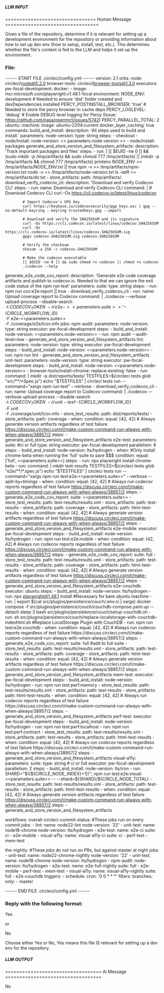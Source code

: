 ##### LLM INPUT #####
================================ Human Message =================================

Given a file of the repository, determine if it is relevant for setting up a development environment for the repository or providing information about how to set up dev env (how to setup, install, test, etc.). This determines whether the file's content is fed to the LLM and helps it set up the environment.

### File:
------ START FILE .circleci/config.yml ------
version: 2.1
orbs:
  node: circleci/node@5.2.0
  browser-tools: circleci/browser-tools@1.3.0
executors:
  pw-focal-development:
    docker:
      - image: mcr.microsoft.com/playwright:v1.48.1-focal
    environment:
      NODE_ENV: development # Needed to ensure 'dist' folder created and devDependencies installed
      PERCY_POSTINSTALL_BROWSER: 'true' # Needed to store the percy browser in cache deps
      PERCY_LOGLEVEL: 'debug' # Enable DEBUG level logging for Percy (Issue: https://github.com/nasa/openmct/issues/5742)
      PERCY_PARALLEL_TOTAL: 2
  ubuntu:
    machine:
      image: ubuntu-2204:current
      docker_layer_caching: true
commands:
  build_and_install:
    description: 'All steps used to build and install.'
    parameters:
      node-version:
        type: string
    steps:
      - checkout
      - node/install:
          node-version: << parameters.node-version >>
      - node/install-packages
  generate_and_store_version_and_filesystem_artifacts:
    description: 'Track important packages and files'
    steps:
      - run: |
          [[ $EUID -ne 0 ]] && (sudo mkdir -p /tmp/artifacts && sudo chmod 777 /tmp/artifacts) || (mkdir -p /tmp/artifacts && chmod 777 /tmp/artifacts)
          printenv NODE_ENV >> /tmp/artifacts/NODE_ENV.txt || true
          npm -v >> /tmp/artifacts/npm-version.txt
          node -v >> /tmp/artifacts/node-version.txt
          ls -latR >> /tmp/artifacts/dir.txt
      - store_artifacts:
          path: /tmp/artifacts/
  download_verify_codecov_cli:
    description: 'Download and verify Codecov CLI'
    steps:
      - run:
          name: Download and verify Codecov CLI
          command: |
            # Download Codecov CLI
            curl -Os https://cli.codecov.io/latest/linux/codecov

            # Import Codecov's GPG key
            curl https://keybase.io/codecovsecurity/pgp_keys.asc | gpg --no-default-keyring --keyring trustedkeys.gpg --import

            # Download and verify the SHA256SUM and its signature
            curl -Os https://cli.codecov.io/latest/linux/codecov.SHA256SUM
            curl -Os https://cli.codecov.io/latest/linux/codecov.SHA256SUM.sig
            gpgv codecov.SHA256SUM.sig codecov.SHA256SUM

            # Verify the checksum
            shasum -a 256 -c codecov.SHA256SUM

            # Make the codecov executable
            [[ $EUID -ne 0 ]] && sudo chmod +x codecov || chmod +x codecov
            ./codecov --help
  generate_e2e_code_cov_report:
    description: 'Generate e2e code coverage artifacts and publish to codecov.io. Needed to that we can ignore the exit code status of the npm run test'
    parameters:
      suite:
        type: string
    steps:
      - run: npm run cov:e2e:report || true
      - download_verify_codecov_cli
      - run:
          name: Upload coverage report to Codecov
          command: |
            ./codecov --verbose upload-process --disable-search \
              -t $CODECOV_TOKEN \
              -n 'e2e-<<parameters.suite>>'-${CIRCLE_WORKFLOW_ID} \
              -F e2e-<<parameters.suite>> \
              -f ./coverage/e2e/lcov.info
jobs:
  npm-audit:
    parameters:
      node-version:
        type: string
    executor: pw-focal-development
    steps:
      - build_and_install:
          node-version: <<parameters.node-version>>
      - run: npm audit --audit-level=low
      - generate_and_store_version_and_filesystem_artifacts
  lint:
    parameters:
      node-version:
        type: string
    executor: pw-focal-development
    steps:
      - build_and_install:
          node-version: <<parameters.node-version>>
      - run: npm run lint
      - generate_and_store_version_and_filesystem_artifacts
  unit-test:
    parameters:
      node-version:
        type: string
    executor: pw-focal-development
    steps:
      - build_and_install:
          node-version: <<parameters.node-version>>
      - browser-tools/install-chrome:
          replace-existing: false
      - run:
          command: |
            mkdir -p dist/reports/tests/
            TESTFILES=$(circleci tests glob "src/**/*Spec.js")
            echo "$TESTFILES" | circleci tests run --command="xargs npm run test" --verbose
      - download_verify_codecov_cli
      - run:
          name: Upload coverage report to Codecov
          command: |
            ./codecov --verbose upload-process --disable-search \
              -t $CODECOV_TOKEN \
              -n 'unit-test'-${CIRCLE_WORKFLOW_ID} \
              -F unit \
              -f ./coverage/unit/lcov.info
      - store_test_results:
          path: dist/reports/tests/
      - store_artifacts:
          path: coverage
      - when:
          condition:
            equal: [42, 42] # Always generate version artifacts regardless of test failure https://discuss.circleci.com/t/make-custom-command-run-always-with-when-always/38957/2
          steps:
            - generate_and_store_version_and_filesystem_artifacts
  e2e-test:
    parameters:
      suite: #ci or full
        type: string
    executor: pw-focal-development
    parallelism: 8
    steps:
      - build_and_install:
          node-version: lts/hydrogen
      - when: #Only install chrome-beta when running the 'full' suite to save $$$
          condition:
            equal: ['full', <<parameters.suite>>]
          steps:
            - run: npx playwright install chrome-beta
      - run:
          command: |
            mkdir test-results
            TESTFILES=$(circleci tests glob "e2e/**/*.spec.js")
            echo "$TESTFILES" | circleci tests run --command="xargs npm run test:e2e:<<parameters.suite>>" --verbose --split-by=timings
      - when:
          condition:
            equal: [42, 42] # Always run codecov reports regardless of test failure https://discuss.circleci.com/t/make-custom-command-run-always-with-when-always/38957/2
          steps:
            - generate_e2e_code_cov_report:
                suite: <<parameters.suite>>
      - store_test_results:
          path: test-results/results.xml
      - store_artifacts:
          path: test-results
      - store_artifacts:
          path: coverage
      - store_artifacts:
          path: html-test-results
      - when:
          condition:
            equal: [42, 42] # Always generate version artifacts regardless of test failure https://discuss.circleci.com/t/make-custom-command-run-always-with-when-always/38957/2
          steps:
            - generate_and_store_version_and_filesystem_artifacts
  e2e-mobile:
    executor: pw-focal-development
    steps:
      - build_and_install:
          node-version: lts/hydrogen
      - run: npm run test:e2e:mobile
      - when:
          condition:
            equal: [42, 42] # Always run codecov reports regardless of test failure https://discuss.circleci.com/t/make-custom-command-run-always-with-when-always/38957/2
          steps:
            - generate_e2e_code_cov_report:
                suite: full
      - store_test_results:
          path: test-results/results.xml
      - store_artifacts:
          path: test-results
      - store_artifacts:
          path: coverage
      - store_artifacts:
          path: html-test-results
      - when:
          condition:
            equal: [42, 42] # Always generate version artifacts regardless of test failure https://discuss.circleci.com/t/make-custom-command-run-always-with-when-always/38957/2
          steps:
            - generate_and_store_version_and_filesystem_artifacts
  e2e-couchdb:
    executor: ubuntu
    steps:
      - build_and_install:
          node-version: lts/hydrogen
      - run: npx playwright@1.48.1 install #Necessary for bare ubuntu machine
      - run: |
          export $(cat src/plugins/persistence/couch/.env.ci | xargs)
          docker compose -f src/plugins/persistence/couch/couchdb-compose.yaml up --detach
          sleep 3
          bash src/plugins/persistence/couch/setup-couchdb.sh
      - run: sh src/plugins/persistence/couch/replace-localstorage-with-couchdb-indexhtml.sh #Replace LocalStorage Plugin with CouchDB
      - run: npm run test:e2e:couchdb
      - when:
          condition:
            equal: [42, 42] # Always run codecov reports regardless of test failure https://discuss.circleci.com/t/make-custom-command-run-always-with-when-always/38957/2
          steps:
            - generate_e2e_code_cov_report:
                suite: full #add to full suite
      - store_test_results:
          path: test-results/results.xml
      - store_artifacts:
          path: test-results
      - store_artifacts:
          path: coverage
      - store_artifacts:
          path: html-test-results
      - when:
          condition:
            equal: [42, 42] # Always generate version artifacts regardless of test failure https://discuss.circleci.com/t/make-custom-command-run-always-with-when-always/38957/2
          steps:
            - generate_and_store_version_and_filesystem_artifacts
  mem-test:
    executor: pw-focal-development
    steps:
      - build_and_install:
          node-version: lts/hydrogen
      - run: npm run test:perf:memory
      - store_test_results:
          path: test-results/results.xml
      - store_artifacts:
          path: test-results
      - store_artifacts:
          path: html-test-results
      - when:
          condition:
            equal: [42, 42] # Always run codecov reports regardless of test failure https://discuss.circleci.com/t/make-custom-command-run-always-with-when-always/38957/2
          steps:
            - generate_and_store_version_and_filesystem_artifacts
  perf-test:
    executor: pw-focal-development
    steps:
      - build_and_install:
          node-version: lts/hydrogen
      - run: npm run test:perf:localhost
      - run: npm run test:perf:contract
      - store_test_results:
          path: test-results/results.xml
      - store_artifacts:
          path: test-results
      - store_artifacts:
          path: html-test-results
      - when:
          condition:
            equal: [42, 42] # Always run codecov reports regardless of test failure https://discuss.circleci.com/t/make-custom-command-run-always-with-when-always/38957/2
          steps:
            - generate_and_store_version_and_filesystem_artifacts
  visual-a11y:
    parameters:
      suite:
        type: string # ci or full
    executor: pw-focal-development
    parallelism: 2
    steps:
      - build_and_install:
          node-version: lts/iron
      - run: SHARD="$((${CIRCLE_NODE_INDEX}+1))"; npm run test:e2e:visual:<<parameters.suite>> -- --shard=${SHARD}/${CIRCLE_NODE_TOTAL}
      - store_test_results:
          path: test-results/results.xml
      - store_artifacts:
          path: test-results
      - store_artifacts:
          path: html-test-results
      - when:
          condition:
            equal: [42, 42] # Always generate version artifacts regardless of test failure https://discuss.circleci.com/t/make-custom-command-run-always-with-when-always/38957/2
          steps:
            - generate_and_store_version_and_filesystem_artifacts

workflows:
  overall-circleci-commit-status: #These jobs run on every commit
    jobs:
      - lint:
          name: node22-lint
          node-version: '22'
      - unit-test:
          name: node18-chrome
          node-version: lts/hydrogen
      - e2e-test:
          name: e2e-ci
          suite: ci
      - e2e-mobile
      - visual-a11y:
          name: visual-a11y-ci
          suite: ci
      - perf-test
      - mem-test

  the-nightly: #These jobs do not run on PRs, but against master at night
    jobs:
      - unit-test:
          name: node22-chrome-nightly
          node-version: '22'
      - unit-test:
          name: node18-chrome
          node-version: lts/hydrogen
      - npm-audit:
          node-version: lts/hydrogen
      - e2e-test:
          name: e2e-full-nightly
          suite: full
      - e2e-mobile
      - perf-test
      - mem-test
      - visual-a11y:
          name: visual-a11y-nightly
          suite: full
      - e2e-couchdb
    triggers:
      - schedule:
          cron: '0 0 * * *'
          filters:
            branches:
              only:
                - master

------ END FILE .circleci/config.yml ------

### Reply with the following format:

<rel>Yes</rel>

or

<rel>No</rel>

Choose either Yes or No, Yes means this file IS relevant for setting up a dev env for the repository.

##### LLM OUTPUT #####
================================== Ai Message ==================================

<rel>No</rel>